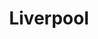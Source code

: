 ---
title: "Liverpool"
url: /monterrey/liverpool-avenida-doctor-jose-eleuterio-gonzalez/
shop: Warenhaus
---
